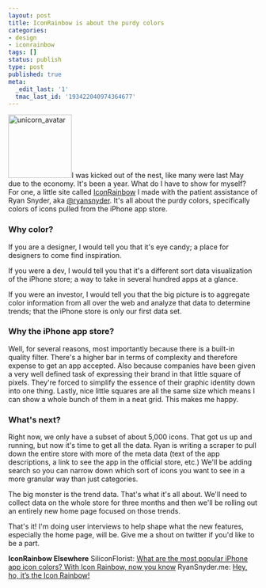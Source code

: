 ```yaml
---
layout: post
title: IconRainbow is about the purdy colors
categories:
- design
- iconrainbow
tags: []
status: publish
type: post
published: true
meta:
  _edit_last: '1'
  tmac_last_id: '193422040974364677'
---
```

<img src="http://skinnywhitegirl.com/blog/wp-content/uploads/2010/05/unicorn_avatar.gif" alt="unicorn_avatar" title="unicorn_avatar" width="128" height="128" class="alignleft size-full wp-image-44" />I was kicked out of the nest, like many were last May due to the economy. It's been a year. What do I have to show for myself? For one, a little site called <a href="http://iconrainbow.com">IconRainbow</a> I made with the patient assistance of Ryan Snyder, aka <a href="http://twitter.com/ryansnyder">@ryansnyder</a>. It's all about the purdy colors, specifically colors of icons pulled from the iPhone app store.

<h3>Why color?</h3>

If you are a designer, I would tell you that it's eye candy; a place for designers to come find inspiration. 

If you were a dev, I would tell you that it's a different sort data visualization of the iPhone store; a way to take in several hundred apps at a glance.

If you were an investor, I would tell you that the big picture is to aggregate color information from all over the web and analyze that data to determine trends; that the iPhone store is only our first data set.

<h3>Why the iPhone app store?</h3>

Well, for several reasons, most importantly because there is a built-in quality filter. There's a higher bar in terms of complexity and therefore expense to get an app accepted. Also because companies have been given a very well defined task of expressing their brand in that little square of pixels. They're forced to simplify the essence of their graphic identity down into one thing. Lastly, nice little squares are all the same size which means I can show a whole bunch of them in a neat grid. This makes me happy.

<h3>What's next?</h3>

Right now, we only have a subset of about 5,000 icons. That got us up and running, but now it's time to get all the data. Ryan is writing a scraper to pull down the entire store with more of the meta data (text of the app descriptions, a link to see the app in the official store, etc.) We'll be adding search so you can narrow down which sort of icons you want to see in a more granular way than just categories. 

The big monster is the trend data. That's what it's all about. We'll need to collect data on the whole store for three months and then we'll be rolling out an entirely new home page focused on those trends.

That's it! I'm doing user interviews to help shape what the new features, especially the home page, will be. Give me a shout on twitter if you'd like to be a part.

<strong>IconRainbow Elsewhere</strong>
SiliconFlorist: <a href="http://siliconflorist.com/2010/05/11/popular-iphone-app-icon-colors-icon-rainbow/">What are the most popular iPhone app icon colors? With Icon Rainbow, now you know</a>
RyanSnyder.me: <a href="http://ryansnyder.me/tagged/iconrainbow">Hey, ho, it’s the Icon Rainbow!</a>
